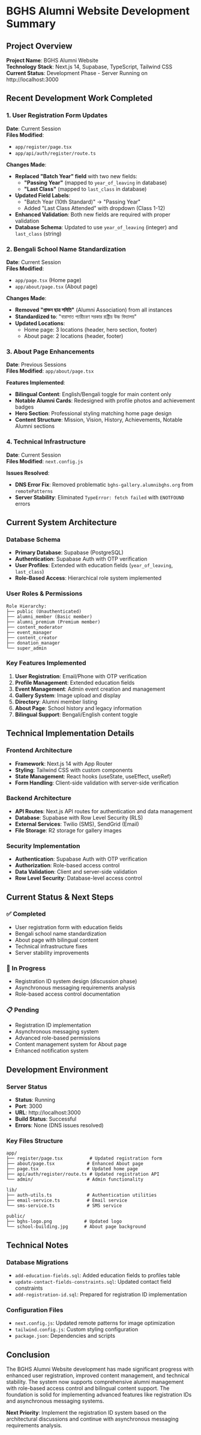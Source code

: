 # BGHS Alumni Website Development Summary

## Project Overview
**Project Name**: BGHS Alumni Website  
**Technology Stack**: Next.js 14, Supabase, TypeScript, Tailwind CSS  
**Current Status**: Development Phase - Server Running on http://localhost:3000

## Recent Development Work Completed

### 1. User Registration Form Updates
**Date**: Current Session  
**Files Modified**: 
- `app/register/page.tsx`
- `app/api/auth/register/route.ts`

**Changes Made**:
- **Replaced "Batch Year" field** with two new fields:
  - **"Passing Year"** (mapped to `year_of_leaving` in database)
  - **"Last Class"** (mapped to `last_class` in database)
- **Updated Field Labels**: 
  - "Batch Year (10th Standard)" → "Passing Year"
  - Added "Last Class Attended" with dropdown (Class 1-12)
- **Enhanced Validation**: Both new fields are required with proper validation
- **Database Schema**: Updated to use `year_of_leaving` (integer) and `last_class` (string)

### 2. Bengali School Name Standardization
**Date**: Current Session  
**Files Modified**: 
- `app/page.tsx` (Home page)
- `app/about/page.tsx` (About page)

**Changes Made**:
- **Removed "প্রাক্তন ছাত্র সমিতি"** (Alumni Association) from all instances
- **Standardized to**: "বারাসাত প্যারীচরণ সরকার রাষ্ট্রীয় উচ্চ বিদ্যালয়"
- **Updated Locations**:
  - Home page: 3 locations (header, hero section, footer)
  - About page: 2 locations (header, footer)

### 3. About Page Enhancements
**Date**: Previous Sessions  
**Files Modified**: `app/about/page.tsx`

**Features Implemented**:
- **Bilingual Content**: English/Bengali toggle for main content only
- **Notable Alumni Cards**: Redesigned with profile photos and achievement badges
- **Hero Section**: Professional styling matching home page design
- **Content Structure**: Mission, Vision, History, Achievements, Notable Alumni sections

### 4. Technical Infrastructure
**Date**: Current Session  
**Files Modified**: `next.config.js`

**Issues Resolved**:
- **DNS Error Fix**: Removed problematic `bghs-gallery.alumnibghs.org` from `remotePatterns`
- **Server Stability**: Eliminated `TypeError: fetch failed` with `ENOTFOUND` errors

## Current System Architecture

### Database Schema
- **Primary Database**: Supabase (PostgreSQL)
- **Authentication**: Supabase Auth with OTP verification
- **User Profiles**: Extended with education fields (`year_of_leaving`, `last_class`)
- **Role-Based Access**: Hierarchical role system implemented

### User Roles & Permissions
```
Role Hierarchy:
├── public (Unauthenticated)
├── alumni_member (Basic member)
├── alumni_premium (Premium member)
├── content_moderator
├── event_manager
├── content_creator
├── donation_manager
└── super_admin
```

### Key Features Implemented
1. **User Registration**: Email/Phone with OTP verification
2. **Profile Management**: Extended education fields
3. **Event Management**: Admin event creation and management
4. **Gallery System**: Image upload and display
5. **Directory**: Alumni member listing
6. **About Page**: School history and legacy information
7. **Bilingual Support**: Bengali/English content toggle

## Technical Implementation Details

### Frontend Architecture
- **Framework**: Next.js 14 with App Router
- **Styling**: Tailwind CSS with custom components
- **State Management**: React hooks (useState, useEffect, useRef)
- **Form Handling**: Client-side validation with server-side verification

### Backend Architecture
- **API Routes**: Next.js API routes for authentication and data management
- **Database**: Supabase with Row Level Security (RLS)
- **External Services**: Twilio (SMS), SendGrid (Email)
- **File Storage**: R2 storage for gallery images

### Security Implementation
- **Authentication**: Supabase Auth with OTP verification
- **Authorization**: Role-based access control
- **Data Validation**: Client and server-side validation
- **Row Level Security**: Database-level access control

## Current Status & Next Steps

### ✅ Completed
- User registration form with education fields
- Bengali school name standardization
- About page with bilingual content
- Technical infrastructure fixes
- Server stability improvements

### 🔄 In Progress
- Registration ID system design (discussion phase)
- Asynchronous messaging requirements analysis
- Role-based access control documentation

### 📋 Pending
- Registration ID implementation
- Asynchronous messaging system
- Advanced role-based permissions
- Content management system for About page
- Enhanced notification system

## Development Environment

### Server Status
- **Status**: Running
- **Port**: 3000
- **URL**: http://localhost:3000
- **Build Status**: Successful
- **Errors**: None (DNS issues resolved)

### Key Files Structure
```
app/
├── register/page.tsx          # Updated registration form
├── about/page.tsx            # Enhanced About page
├── page.tsx                  # Updated home page
├── api/auth/register/route.ts # Updated registration API
└── admin/                    # Admin functionality

lib/
├── auth-utils.ts             # Authentication utilities
├── email-service.ts          # Email service
└── sms-service.ts            # SMS service

public/
├── bghs-logo.png            # Updated logo
└── school-building.jpg      # About page background
```

## Technical Notes

### Database Migrations
- `add-education-fields.sql`: Added education fields to profiles table
- `update-contact-fields-constraints.sql`: Updated contact field constraints
- `add-registration-id.sql`: Prepared for registration ID implementation

### Configuration Files
- `next.config.js`: Updated remote patterns for image optimization
- `tailwind.config.js`: Custom styling configuration
- `package.json`: Dependencies and scripts

## Conclusion

The BGHS Alumni Website development has made significant progress with enhanced user registration, improved content management, and technical stability. The system now supports comprehensive alumni management with role-based access control and bilingual content support. The foundation is solid for implementing advanced features like registration IDs and asynchronous messaging systems.

**Next Priority**: Implement the registration ID system based on the architectural discussions and continue with asynchronous messaging requirements analysis.








